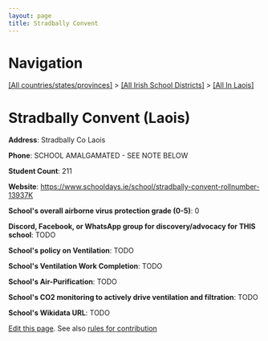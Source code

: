 ```yaml
---
layout: page
title: Stradbally Convent
---
```

# Navigation

[[All countries/states/provinces]](../../..) > [[All Irish School Districts]](../..) > [[All In Laois]](..)

# Stradbally Convent (Laois)

**Address**: Stradbally Co Laois

**Phone**: SCHOOL AMALGAMATED - SEE NOTE BELOW

**Student Count**: 211

**Website**: <https://www.schooldays.ie/school/stradbally-convent-rollnumber-13937K>

**School's overall airborne virus protection grade (0-5)**: 0

**Discord, Facebook, or WhatsApp group for discovery/advocacy for THIS school**: TODO

**School's policy on Ventilation**: TODO

**School's Ventilation Work Completion**: TODO

**School's Air-Purification**: TODO

**School's CO2 monitoring to actively drive ventilation and filtration**: TODO

**School's Wikidata URL**: TODO


[Edit this page](https://github.com/ventilate-schools/Ireland/edit/main/./Laois/Stradbally_Convent.md). See also [rules for contribution](../../../contribution-rules/)